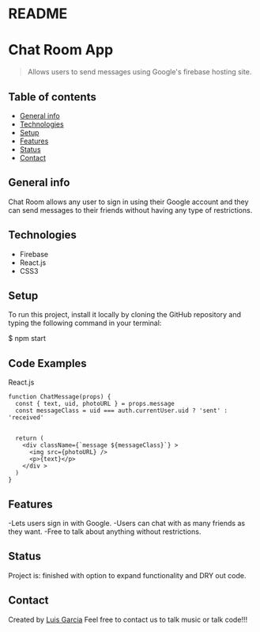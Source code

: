 # README

# Chat Room App

> Allows users to send messages using Google's firebase hosting site.

## Table of contents

- [General info](#general-info)
- [Technologies](#technologies)
- [Setup](#setup)
- [Features](#features)
- [Status](#status)
- [Contact](#contact)


## General info

Chat Room allows any user to sign in using their Google account and they can send messages to their friends without having any type of restrictions.

## Technologies

- Firebase
- React.js
- CSS3 

## Setup

To run this project, install it locally by cloning the GitHub repository and 
typing the following command in your terminal:

$ npm start

## Code Examples

React.js 

```
function ChatMessage(props) {
  const { text, uid, photoURL } = props.message
  const messageClass = uid === auth.currentUser.uid ? 'sent' : 'received'


  return (
    <div className={`message ${messageClass}`} >
      <img src={photoURL} />
      <p>{text}</p>
    </div >
  )
}

```

## Features

-Lets users sign in with Google.
-Users can chat with as many friends as they want.
-Free to talk about anything without restrictions.

## Status

Project is: finished with option to expand functionality and DRY out code.


## Contact

Created by [Luis Garcia](https://www.linkedin.com/in/garciale308/)
Feel free to contact us to talk music or talk code!!! 